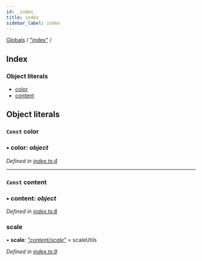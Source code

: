 ```yaml
---
id: _index_
title: index
sidebar_label: index
---
```


[Globals](../globals.md) / ["index"](_index_.md) /

## Index

### Object literals

* [color](_index_.md#const-color)
* [content](_index_.md#const-content)

## Object literals

### `Const` color

### ▪ **color**: *object*

*Defined in [index.ts:4](https://github.com/quarksuite/core/blob/fe4ecc7/src/index.ts#L4)*

___

### `Const` content

### ▪ **content**: *object*

*Defined in [index.ts:8](https://github.com/quarksuite/core/blob/fe4ecc7/src/index.ts#L8)*

###  scale

• **scale**: *["content/scale"](_content_scale_.md)* =  scaleUtils

*Defined in [index.ts:9](https://github.com/quarksuite/core/blob/fe4ecc7/src/index.ts#L9)*
